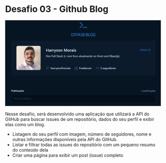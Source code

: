 # Desafio 03 - Github Blog

<img src="./src/assets/github-blog.png" width="600" alt="" />

Nesse desafio, será desenvolvido uma aplicação que utilizará a API do GitHub para buscar issues de um repositório, dados do seu perfil e exibir elas como um blog.

- Listagem do seu perfil com imagem, número de seguidores, nome e outras informações disponíveis pela API do GitHub.
- Listar e filtrar todas as issues do repositório com um pequeno resumo do conteúdo dela
- Criar uma página para exibir um post (issue) completo